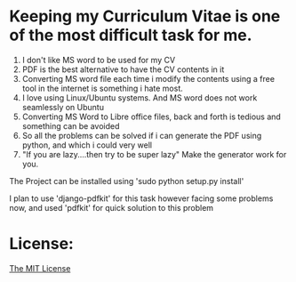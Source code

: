 # Keeping my Curriculum Vitae is one of the most difficult task for me.
1. I don't like MS word to be used for my CV
2. PDF is the best alternative to have the CV contents in it
3. Converting MS word file each time i modify the contents using a free tool in the internet
    is something i hate most.
4. I love using Linux/Ubuntu systems. And MS word does not work seamlessly on Ubuntu
5. Converting MS Word to Libre office files, back and forth is tedious and something can be avoided
6. So all the problems can be solved if i can generate the PDF using python, and which i could very well
7. "If you are lazy....then try to be super lazy" Make the generator work for you.

The Project can be installed using
'sudo python setup.py install'

I plan to use 'django-pdfkit' for this task however facing some problems now,
and used 'pdfkit' for quick solution to this problem

# License:
[The MIT License](LICENSE)
